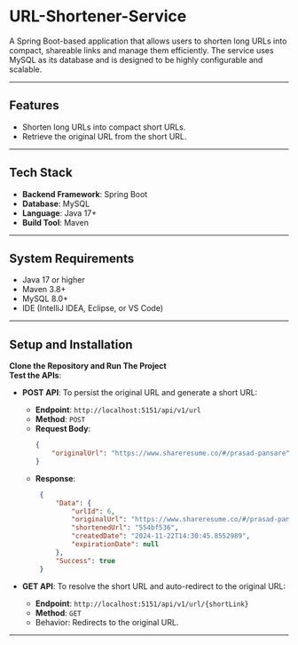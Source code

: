 # URL-Shortener-Service

A Spring Boot-based application that allows users to shorten long URLs into compact, shareable links and manage them efficiently. The service uses MySQL as its database and is designed to be highly configurable and scalable.

---

## Features
- Shorten long URLs into compact short URLs.
- Retrieve the original URL from the short URL.

---

## Tech Stack
- **Backend Framework**: Spring Boot
- **Database**: MySQL
- **Language**: Java 17+
- **Build Tool**: Maven

---

## System Requirements
- Java 17 or higher
- Maven 3.8+
- MySQL 8.0+
- IDE (IntelliJ IDEA, Eclipse, or VS Code)

---

## Setup and Installation
**Clone the Repository and Run The Project**    
**Test the APIs**:
   - **POST API**: To persist the original URL and generate a short URL:
     - **Endpoint**: `http://localhost:5151/api/v1/url`
     - **Method**: `POST`
     - **Request Body**:
       ```json
       {
           "originalUrl": "https://www.shareresume.co/#/prasad-pansare"
       }
       ```
     - **Response**:
       ```json
        {
            "Data": {
                "urlId": 6,
                "originalUrl": "https://www.shareresume.co/#/prasad-pansare",
                "shortenedUrl": "554bf536",
                "createdDate": "2024-11-22T14:30:45.8552989",
                "expirationDate": null
            },
            "Success": true
        }
       ```

   - **GET API**: To resolve the short URL and auto-redirect to the original URL:
     - **Endpoint**: `http://localhost:5151/api/v1/url/{shortLink}`
     - **Method**: `GET`
     - Behavior: Redirects to the original URL.

---
  
